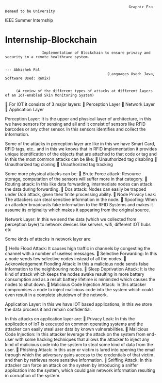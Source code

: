                                                              Graphic Era Demeed to be University

IEEE Summer Internship

# Internship-Blockchain

                     Implementation of Blockchain to ensure privacy and security in a remote healthcare system.

                                                                                                 --- Abhishek Pal
                                                   (Languages Used: Java, Software Used: Remix)

         
         (A review of the different types of attacks at different layers of an IoT-enabled Skin Monitoring System)

	For IOT it consists of 3 major layers:
	Perception Layer
	Network Layer
	Application Layer

Perception Layer: It is the upper and physical layer of architecture, in this we have sensors for sensing and all and it consist of sensors like RFID barcodes or any other sensor.  In this sensors identifies and collect the information. 

Some of the attacks in perception layer are like in this we have Smart Card, RFID tags, etc.. and in this we knows that in RFID implementation it provides unique identification of the objects that are attached to that code or tag and in this the most common attacks can be like:
	Unauthorized tag disabling
	Unauthorized tag cloning
	Unauthorized tag tracking

Some more physical attacks can be:
	Brute Force attack: Resource storage, computation of the sensors will suffer more in that category.
	Routing attack: In this like data forwarding, intermediate nodes can attack the data during forwarding.
	Dos attack: Nodes can easily be trapped under DoS attack, given their finite processing ability.
	Node Privacy Leak: The attackers can steal sensitive information in the node.
	Spoofing: When an attacker broadcasts fake information to the RFID Systems and makes it assume its originality which makes it appearing from the original source.




Network Layer: In this we send the data (which we collected from perception layer) to network devices like servers, wifi, different IOT hubs etc

 Some kinds of attacks in network layer are:
 
	Hello Flood Attack: It causes high traffic in channels by congesting the channel with a number of useless messages.
	Selective Forwarding: In this a node sends few selective nodes instead of all the nodes.
	Acknowledgement Flooding Attack: In this a malicious node sends false information to the neighbouring nodes.
	Sleep Deprivation Attack: It is the kind of attack which keeps the nodes awake resulting in more battery consumption and as a result battery lifetime is minimized which causes the nodes to shut down.
	Malicious Code Injection Attack: In this attacker compromises a node to inject malicious code into the system which could even result in a complete shutdown of the network.

Application Layer: In this we have IOT based applications, in this we store the data process it and remain confidential. 

In this attacks on application layer are:
	Privacy Leak: In this the application of IoT is executed on common operating systems and the attacker can easily steal user data by known vulnerabilities.
	Malicious Code Injection: In this attacker leverage the attack on the system from end-user with some hacking techniques that allows the attacker to inject any kind of malicious code into the system to steal some kind of data from the user.
	Phishing Attack: In this user or victim is lured into opening the email through which the adversary gains access to the credentials of that victim and then by retrieves more sensitive information.
	Sniffing Attack: In this attacker can force an attack on the system by introducing a sniffer application into the system, which could gain network information resulting in corruption of the system.
